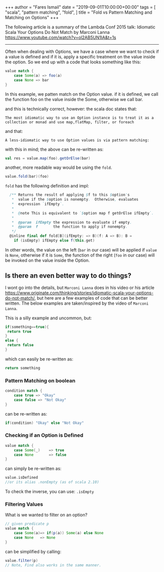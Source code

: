 +++
author = "Fares Ismail"
date = "2019-09-01T10:00:00+00:00"
tags = [
    "scala",
    "pattern matching",
    "fold",
]
title = "Fold vs Pattern Matching and Matching on Options"
+++

The following article is a summary of the Lambda Conf 2015 talk: Idiomatic Scala Your Options Do Not Match by Marconi Lanna <https://www.youtube.com/watch?v=ol2AB5UN1IA&t=1s>

----

Often when dealing with Options, we have a case where we want to check if a value is defined and if it is, apply a specific treatment on the value inside the option. So we end up with a code that looks something like this:

``` scala
value match {
    case Some(a) => foo(a)
    case None => bar
}
```

In this example, we patten match on the Option value. if it is defined, we call the function foo on the value inside the Some, otherwise we call bar.

and this is technically correct, however: the scala doc states that:

``` text
The most idiomatic way to use an Option instance is to treat it as a collection or monad and use map,flatMap, filter, or foreach
```

and that:

``` text
A less-idiomatic way to use Option values is via pattern matching:
```

with this in mind; the above can be re-written as:

```scala
val res = value.map(foo).getOrElse(bar)
```

another, more readable way would be using the `fold`.

```scala
value.fold(bar)(foo)
```

`fold` has the following definition and impl:

``` scala
  /** Returns the result of applying $f to this $option's
   *  value if the $option is nonempty.  Otherwise, evaluates
   *  expression `ifEmpty`.
   *
   *  @note This is equivalent to `$option map f getOrElse ifEmpty`.
   *
   *  @param  ifEmpty the expression to evaluate if empty.
   *  @param  f       the function to apply if nonempty.
   */
  @inline final def fold[B](ifEmpty: => B)(f: A => B): B =
    if (isEmpty) ifEmpty else f(this.get)
```

In other words, the value on the left (`bar` in our case) will be applied if `value` is `None`, otherwise if it is `Some`, the function of the right (`foo` in our case) will be invoked on the value inside the Option.

## Is there an even better way to do things?

I wont go into the details, but `Marconi Lanna` does in his video or his article <https://www.originate.com/thinking/stories/idiomatic-scala-your-options-do-not-match/>, but here are a few examples of code that can be better written. The below examples are taken/inspired by the video of `Marconi Lanna`.

This is a silly example and uncommon, but:

``` scala
if(something==true){
 return true
}
else {
 return false
}
```

which can easily be re-written as:

``` scala
return something
```

### Pattern Matching on boolean

```scala
condition match {
    case true => "Okay"
    case false => "Not Okay"
}
```

can be re-written as:

``` scala
if(condition) "Okay" else "Not Okay"
```

### Checking if an Option is Defined

```scala
value match {
    case Some(_)    => true
    case None       => false
}
```

can simply be re-written as:

```scala
value.isDefined
//or its alias .nonEmpty (as of scala 2.10)
```

To check the inverse, you can use: `.isEmpty`

### Filtering Values

What is we wanted to filter on an option?

```scala
// given predicate p
value match {
    case Some(a)=> if(p(a)) Some(a) else None
    case None   => None
}
```

can be simplified by calling:

```scala
value.filter(p)
// Note, Find also works in the same manner.
```
